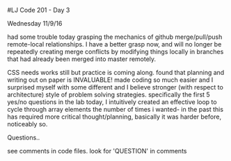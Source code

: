 #LJ Code 201 - Day 3


Wednesday
11/9/16

had some trouble today grasping the mechanics of github merge/pull/push remote-local relationships.
I have a better grasp now, and will no longer be repeatedly creating merge conflicts by modifying things locally in branches that had already been merged into master remotely.

CSS needs works still but practice is coming along.
found that planning and writing out on paper is INVALUABLE! made coding so much easier and I surprised myself with some different and I believe stronger (with respect to
  architecture) style of problem solving strategies. specifically the first 5 yes/no questions in the lab today, I intuitively created an effective loop to cycle through array elements the number of times i wanted- in the past this has required more critical thought/planning, basically it was harder before, noticeably so.  

  Questions..

  see comments in code files. look for 'QUESTION' in comments
